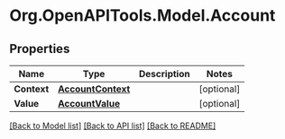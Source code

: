 
# Org.OpenAPITools.Model.Account

## Properties

Name | Type | Description | Notes
------------ | ------------- | ------------- | -------------
**Context** | [**AccountContext**](AccountContext.md) |  | [optional] 
**Value** | [**AccountValue**](AccountValue.md) |  | [optional] 

[[Back to Model list]](../README.md#documentation-for-models)
[[Back to API list]](../README.md#documentation-for-api-endpoints)
[[Back to README]](../README.md)

